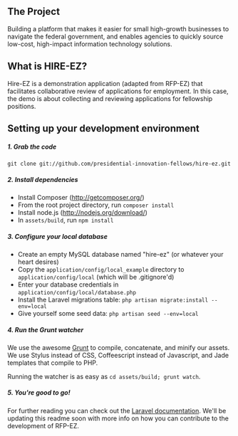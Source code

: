 ## The Project

Building a platform that makes it easier for small high-growth businesses to navigate the federal government, and enables agencies to quickly source low-cost, high-impact information technology solutions.

## What is HIRE-EZ?

Hire-EZ is a demonstration application (adapted from RFP-EZ) that facilitates collaborative review of applications for employment. In this case, the demo is about collecting and reviewing applications for fellowship positions.

## Setting up your development environment

##### 1. Grab the code
`git clone git://github.com/presidential-innovation-fellows/hire-ez.git`

##### 2. Install dependencies
- Install Composer (http://getcomposer.org/)
- From the root project directory, run `composer install`
- Install node.js (http://nodejs.org/download/)
- In `assets/build`, run `npm install`

##### 3. Configure your local database
- Create an empty MySQL database named "hire-ez" (or whatever your heart desires)
- Copy the `application/config/local_example` directory to `application/config/local` (which will be .gitignore'd)
- Enter your database credentials in `application/config/local/database.php`
- Install the Laravel migrations table: `php artisan migrate:install --env=local`
- Give yourself some seed data: `php artisan seed --env=local`

##### 4. Run the Grunt watcher
We use the awesome [Grunt](http://gruntjs.com/) to compile, concatenate, and minify our assets. We use Stylus instead of CSS, Coffeescript instead of Javascript, and Jade templates that compile to PHP.

Running the watcher is as easy as `cd assets/build; grunt watch`.

##### 5. You're good to go!
For further reading you can check out the [Laravel documentation](http://www.laravel.com/docs). We'll be updating this readme soon with more info on how you can contribute to the development of RFP-EZ.
